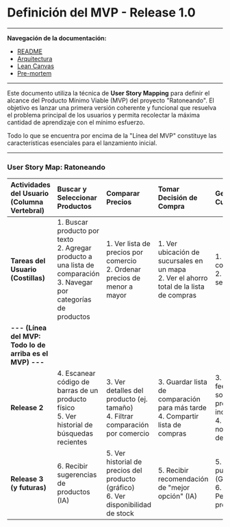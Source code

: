 # Definición del MVP - Release 1.0

---
**Navegación de la documentación:**

- [README](../README.md)
- [Arquitectura](architecture.md)
- [Lean Canvas](lean_canvas.md)
- [Pre-mortem](pre_mortem.md)

---

Este documento utiliza la técnica de **User Story Mapping** para definir el alcance del Producto Mínimo Viable (MVP) del proyecto "Ratoneando". El objetivo es lanzar una primera versión coherente y funcional que resuelva el problema principal de los usuarios y permita recolectar la máxima cantidad de aprendizaje con el mínimo esfuerzo.

Todo lo que se encuentra por encima de la "Línea del MVP" constituye las características esenciales para el lanzamiento inicial.

---

### **User Story Map: Ratoneando**

| Actividades del Usuario (Columna Vertebral) | **Buscar y Seleccionar Productos** | **Comparar Precios** | **Tomar Decisión de Compra** | **Gestionar Cuenta/Perfil** |
| :--- | :--- | :--- | :--- | :--- |
| **Tareas del Usuario (Costillas)** | 1. Buscar producto por texto<br>2. Agregar producto a una lista de comparación<br>3. Navegar por categorías de productos | 1. Ver lista de precios por comercio<br>2. Ordenar precios de menor a mayor | 1. Ver ubicación de sucursales en un mapa<br>2. Ver el ahorro total de la lista de compras | 1. Registrarse con email<br>2. Iniciar sesión |
| **--- (Línea del MVP: Todo lo de arriba es el MVP) ---** | | | | |
| **Release 2** | 4. Escanear código de barras de un producto físico<br>5. Ver historial de búsquedas recientes | 3. Ver detalles del producto (ej. tamaño)<br>4. Filtrar comparación por comercio | 3. Guardar lista de comparación para más tarde<br>4. Compartir lista de compras | 3. Dejar feedback sobre un precio incorrecto<br>4. Ver notificaciones de ofertas |
| **Release 3 (y futuras)** | 6. Recibir sugerencias de productos (IA) | 5. Ver historial de precios del producto (gráfico)<br>6. Ver disponibilidad de stock | 5. Recibir recomendación de "mejor opción" (IA) | 5. Acumular puntos (Gamificación)<br>6. Personalizar preferencias |